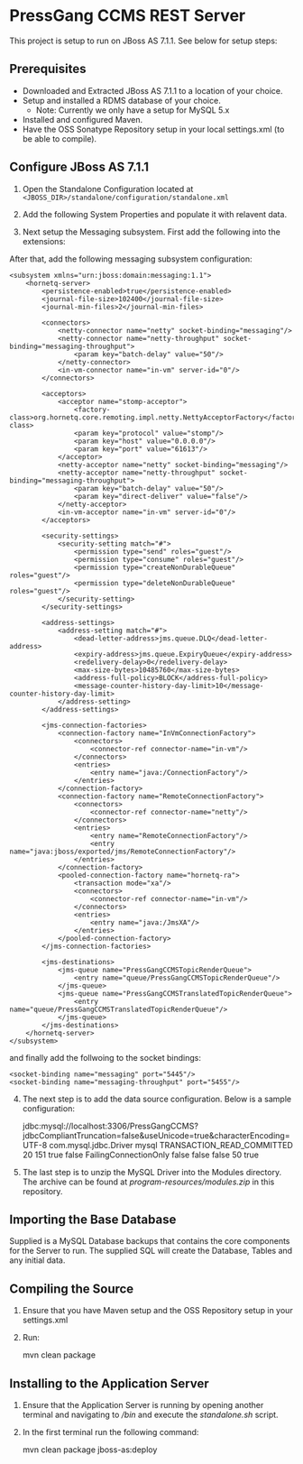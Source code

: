 PressGang CCMS REST Server
==========================

This project is setup to run on JBoss AS 7.1.1. See below for setup steps:

Prerequisites
-------------

* Downloaded and Extracted JBoss AS 7.1.1 to a location of your choice.
* Setup and installed a RDMS database of your choice.
	* Note: Currently we only have a setup for MySQL 5.x
* Installed and configured Maven.
* Have the OSS Sonatype Repository setup in your local settings.xml (to be able to compile).


Configure JBoss AS 7.1.1
------------------------

1. Open the Standalone Configuration located at `<JBOSS_DIR>/standalone/configuration/standalone.xml`
2. Add the following System Properties and populate it with relavent data.

	<system-properties>
        <property name="topicIndex.bugzillaUrl" value="bugzilla.redhat.com"/>
        <property name="topicIndex.bugzillaUsername" value=""/>
        <property name="topicIndex.bugzillaPassword" value=""/>
        <property name="topicIndex.stompMessageServer" value="localhost"/>
        <property name="topicIndex.stompMessageServerPort" value="61613"/>
        <property name="topicIndex.stompMessageServerUser" value="guest"/>
        <property name="topicIndex.stompMessageServerPass" value=""/>
        <property name="topicIndex.stompMessageServerRenderTopicQueue" value="jms.queue.PressGangCCMSTopicRenderQueue"/>
        <property name="topicIndex.stompMessageServerRenderTranslatedTopicQueue" value="jms.queue.PressGangCCMSTopicRenderQueue"/>
        <property name="NumberOfWorkerThreads" value="1"/>
        <property name="topicIndex.kerberosEnabled" value="false"/>
        <property name="topicindex.rerenderTopic" value="false"/>
        <property name="java.security.krb5.kdc" value=""/>
        <property name="java.security.krb5.realm" value=""/>
        <property name="topicIndex.instanceName" value=""/>
        <property name="topicIndex.zanataServer" value=""/>
        <property name="topicIndex.zanataProject" value=""/>
        <property name="topicIndex.zanataUsername" value=""/>
        <property name="topicIndex.zanataProjectVersion" value=""/>
        <property name="topicIndex.zanataToken" value=""/>
        <property name="topicIndex.defaultLocale" value="en-US"/>
    </system-properties>

3. Next setup the Messaging subsystem. First add the following into the extensions:

	<extension module="org.jboss.as.messaging"/>

After that, add the following messaging subsystem configuration:

    <subsystem xmlns="urn:jboss:domain:messaging:1.1">
        <hornetq-server>
            <persistence-enabled>true</persistence-enabled>
            <journal-file-size>102400</journal-file-size>
            <journal-min-files>2</journal-min-files>

            <connectors>
                <netty-connector name="netty" socket-binding="messaging"/>
                <netty-connector name="netty-throughput" socket-binding="messaging-throughput">
                    <param key="batch-delay" value="50"/>
                </netty-connector>
                <in-vm-connector name="in-vm" server-id="0"/>
            </connectors>

            <acceptors>
                <acceptor name="stomp-acceptor">
                    <factory-class>org.hornetq.core.remoting.impl.netty.NettyAcceptorFactory</factory-class>
                    <param key="protocol" value="stomp"/>
                    <param key="host" value="0.0.0.0"/>
                    <param key="port" value="61613"/>
                </acceptor>
                <netty-acceptor name="netty" socket-binding="messaging"/>
                <netty-acceptor name="netty-throughput" socket-binding="messaging-throughput">
                    <param key="batch-delay" value="50"/>
                    <param key="direct-deliver" value="false"/>
                </netty-acceptor>
                <in-vm-acceptor name="in-vm" server-id="0"/>
            </acceptors>

            <security-settings>
                <security-setting match="#">
                    <permission type="send" roles="guest"/>
                    <permission type="consume" roles="guest"/>
                    <permission type="createNonDurableQueue" roles="guest"/>
                    <permission type="deleteNonDurableQueue" roles="guest"/>
                </security-setting>
            </security-settings>

            <address-settings>
                <address-setting match="#">
                    <dead-letter-address>jms.queue.DLQ</dead-letter-address>
                    <expiry-address>jms.queue.ExpiryQueue</expiry-address>
                    <redelivery-delay>0</redelivery-delay>
                    <max-size-bytes>10485760</max-size-bytes>
                    <address-full-policy>BLOCK</address-full-policy>
                    <message-counter-history-day-limit>10</message-counter-history-day-limit>
                </address-setting>
            </address-settings>

            <jms-connection-factories>
                <connection-factory name="InVmConnectionFactory">
                    <connectors>
                        <connector-ref connector-name="in-vm"/>
                    </connectors>
                    <entries>
                        <entry name="java:/ConnectionFactory"/>
                    </entries>
                </connection-factory>
                <connection-factory name="RemoteConnectionFactory">
                    <connectors>
                        <connector-ref connector-name="netty"/>
                    </connectors>
                    <entries>
                        <entry name="RemoteConnectionFactory"/>
                        <entry name="java:jboss/exported/jms/RemoteConnectionFactory"/>
                    </entries>
                </connection-factory>
                <pooled-connection-factory name="hornetq-ra">
                    <transaction mode="xa"/>
                    <connectors>
                        <connector-ref connector-name="in-vm"/>
                    </connectors>
                    <entries>
                        <entry name="java:/JmsXA"/>
                    </entries>
                </pooled-connection-factory>
            </jms-connection-factories>

            <jms-destinations>
                <jms-queue name="PressGangCCMSTopicRenderQueue">
                    <entry name="queue/PressGangCCMSTopicRenderQueue"/>
                </jms-queue>
                <jms-queue name="PressGangCCMSTranslatedTopicRenderQueue">
                    <entry name="queue/PressGangCCMSTranslatedTopicRenderQueue"/>
                </jms-queue>
            </jms-destinations>
        </hornetq-server>
    </subsystem>

and finally add the follwoing to the socket bindings:

	<socket-binding name="messaging" port="5445"/>
    <socket-binding name="messaging-throughput" port="5455"/>

4. The next step is to add the data source configuration. Below is a sample configuration:

	<datasource jta="true" jndi-name="java:/PressGangCCMSDatasource" pool-name="PressGangCCMSDatasource" enabled="true" use-java-context="true" use-ccm="true">
        <connection-url>jdbc:mysql://localhost:3306/PressGangCCMS?jdbcCompliantTruncation=false&amp;useUnicode=true&amp;characterEncoding=UTF-8</connection-url>
        <driver-class>com.mysql.jdbc.Driver</driver-class>
        <driver>mysql</driver>
        <transaction-isolation>TRANSACTION_READ_COMMITTED</transaction-isolation>
        <pool>
            <min-pool-size>20</min-pool-size>
            <max-pool-size>151</max-pool-size>
            <prefill>true</prefill>
            <use-strict-min>false</use-strict-min>
            <flush-strategy>FailingConnectionOnly</flush-strategy>
        </pool>
        <security>
            <user-name></user-name>
            <password></password>
        </security>
        <validation>
            <validate-on-match>false</validate-on-match>
            <background-validation>false</background-validation>
            <use-fast-fail>false</use-fast-fail>
        </validation>
        <statement>
            <prepared-statement-cache-size>50</prepared-statement-cache-size>
            <share-prepared-statements>true</share-prepared-statements>
        </statement>
    </datasource>
    <drivers>
        <driver name="mysql" module="com.mysql"/>
    </drivers>

5. The last step is to unzip the MySQL Driver into the Modules directory. The archive can be found at *program-resources/modules.zip* in this repository.

Importing the Base Database
---------------------------

Supplied is a MySQL Database backups that contains the core components for the Server to run. The supplied SQL will create the Database, Tables and any initial data.

Compiling the Source
--------------------

1. Ensure that you have Maven setup and the OSS Repository setup in your settings.xml
2. Run:

	mvn clean package

Installing to the Application Server
------------------------------------

1. Ensure that the Application Server is running by opening another terminal and navigating to *<JBOSS-DIR>/bin* and execute the *standalone.sh* script.
2. In the first terminal run the following command:

	mvn clean package jboss-as:deploy

